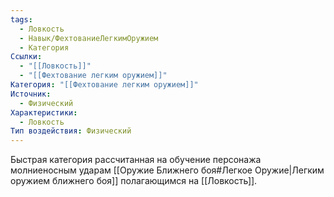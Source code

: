 ```yaml
---
tags:
  - Ловкость
  - Навык/ФехтованиеЛегкимОружием
  - Категория
Ссылки:
  - "[[Ловкость]]"
  - "[[Фехтование легким оружием]]"
Категория: "[[Фехтование легким оружием]]"
Источник:
  - Физический
Характеристики:
  - Ловкость
Тип воздействия: Физический
---
```

Быстрая категория рассчитанная на обучение персонажа молниеносным ударам [[Оружие Ближнего боя#Легкое Оружие|Легким оружием ближнего боя]] полагающимся на [[Ловкость]]. 
